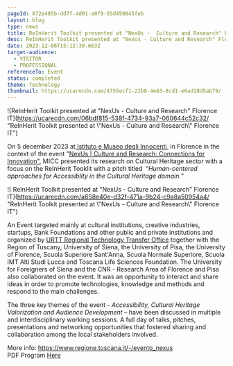 ```yaml
---
pageId: 872e485b-dd7f-4d01-a8f9-55d450845feb
layout: blog
type: news
title: ReInHerit Toolkit presented at "NexUs -  Culture and Research" Florence IT
desc: ReInHerit Toolkit presented at "NexUs - Culture and Research" Florence IT
date: 2023-12-06T15:12:30.663Z
target-audience:
  - VISITOR
  - PROFESSIONAL
referenceTo: Event
status: completed
theme: Technology
thumbnail: https://ucarecdn.com/4755ecf1-22b8-4e63-8cd1-e6ad18d5ab79/
---
```

![ReInHerit Toolkit presented at "NexUs -  Culture and Research" Florence IT](https://ucarecdn.com/06bdf815-538f-4734-93a7-060644c52c32/ "ReInHerit Toolkit presented at \\"NexUs -  Culture and Research\\" Florence IT")

On 5 december 2023 at[ Istituto e Museo degli Innocenti ](https://www.museodeglinnocenti.it/en/) in Florence in the context of the event "[NexUs | Culture and Research: Connections for Innovation"](https://www.regione.toscana.it/-/evento_nexus), MICC presented its research on Cultural Heritage sector with a focus on the ReInHerit Tooklit with a pitch titled  “*Human-centered approaches for Accessiblity in the Cultural Heritage domain.*” 

![ ReInHerit Toolkit presented at "NexUs -  Culture and Research" Florence IT](https://ucarecdn.com/a658e40e-d32f-471a-9b24-c9a8a50954a4/ "ReInHerit Toolkit presented at \\"NexUs -  Culture and Research\\" Florence IT")

An Event targeted mainly at cultural institutions, creative industries, startups, Bank Foundations and other public and private institutions and organized by [URTT Regional Technology Transfer Office](https://www.regione.toscana.it/università-e-ricerca/speciali/ufficio-regionale-di-trasferimento-tecnologico) together with the Region of Tuscany, University of Siena, the University of Pisa, the University of Florence, Scuola Superiore Sant'Anna, Scuola Normale Superiore, Scuola IMT Alti Studi Lucca and Toscana Life Sciences Foundation. The University for Foreigners of Siena and the CNR - Research Area of Florence and Pisa also collaborated on the event. It was an opportunity to interact and share ideas in order to promote technologies, knowledge and methods and respond to the main challenges.

 The three key themes of the event - *Accessibility, Cultural Heritage Valorization and Audience Development* – have been discussed in multiple and interdisciplinary working sessions. A full day of talks, pitches, presentations and networking opportunities that fostered sharing and collaboration among the local stakeholders involved.

More info: <https://www.regione.toscana.it/-/evento_nexus>\
PDF Program [Here](https://www.regione.toscana.it/documents/10180/24384535/Programma-NexUs-WEB+%281%29.pdf/2ee51d53-1648-cb52-64f5-d0dd8c29f2d2?t=1701193325770)